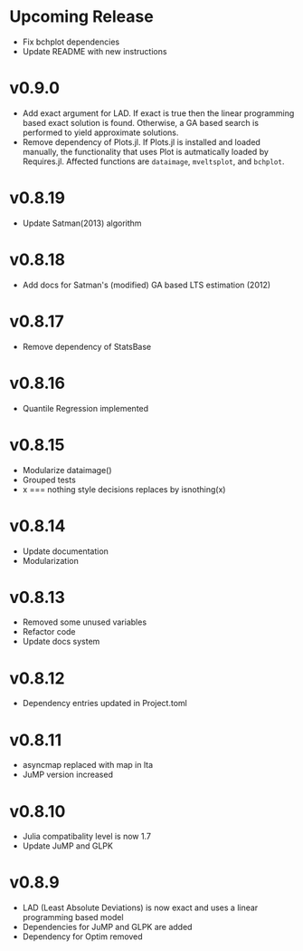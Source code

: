 # Upcoming Release 

- Fix bchplot dependencies
- Update README with new instructions


# v0.9.0
- Add exact argument for LAD. If exact is true then the linear programming based exact solution is found. Otherwise, a GA based search is performed to yield approximate solutions. 
- Remove dependency of Plots.jl. If Plots.jl is installed and loaded manually, the functionality that uses Plot is autmatically loaded by Requires.jl. Affected functions are `dataimage`, `mveltsplot`, and `bchplot`.


# v0.8.19
- Update Satman(2013) algorithm


# v0.8.18 
- Add docs for Satman's (modified) GA based LTS estimation (2012)



# v0.8.17
- Remove dependency of StatsBase


# v0.8.16
- Quantile Regression implemented


# v0.8.15 
- Modularize dataimage()
- Grouped tests
- x === nothing style decisions replaces by isnothing(x)
  

# v0.8.14
- Update documentation
- Modularization  


# v0.8.13
- Removed some unused variables 
- Refactor code
- Update docs system
  
# v0.8.12
- Dependency entries updated in Project.toml
  
# v0.8.11
- asyncmap replaced with map in lta
- JuMP version increased
  
# v0.8.10
- Julia compatibality level is now 1.7
- Update JuMP and GLPK

# v0.8.9

- LAD (Least Absolute Deviations) is now exact and uses a linear programming based model
- Dependencies for JuMP and GLPK are added 
- Dependency for Optim removed

